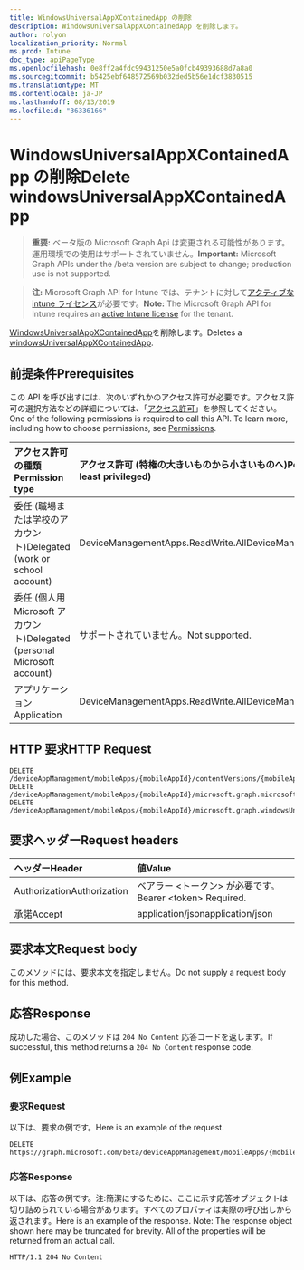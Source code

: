 ```yaml
---
title: WindowsUniversalAppXContainedApp の削除
description: WindowsUniversalAppXContainedApp を削除します。
author: rolyon
localization_priority: Normal
ms.prod: Intune
doc_type: apiPageType
ms.openlocfilehash: 0e8ff2a4fdc99431250e5a0fcb49393688d7a8a0
ms.sourcegitcommit: b5425ebf648572569b032ded5b56e1dcf3830515
ms.translationtype: MT
ms.contentlocale: ja-JP
ms.lasthandoff: 08/13/2019
ms.locfileid: "36336166"
---
```

# <a name="delete-windowsuniversalappxcontainedapp"></a><span data-ttu-id="dfeaf-103">WindowsUniversalAppXContainedApp の削除</span><span class="sxs-lookup"><span data-stu-id="dfeaf-103">Delete windowsUniversalAppXContainedApp</span></span>

> <span data-ttu-id="dfeaf-104">**重要:** ベータ版の Microsoft Graph Api は変更される可能性があります。運用環境での使用はサポートされていません。</span><span class="sxs-lookup"><span data-stu-id="dfeaf-104">**Important:** Microsoft Graph APIs under the /beta version are subject to change; production use is not supported.</span></span>

> <span data-ttu-id="dfeaf-105">**注:** Microsoft Graph API for Intune では、テナントに対して[アクティブな intune ライセンス](https://go.microsoft.com/fwlink/?linkid=839381)が必要です。</span><span class="sxs-lookup"><span data-stu-id="dfeaf-105">**Note:** The Microsoft Graph API for Intune requires an [active Intune license](https://go.microsoft.com/fwlink/?linkid=839381) for the tenant.</span></span>

<span data-ttu-id="dfeaf-106">[WindowsUniversalAppXContainedApp](../resources/intune-apps-windowsuniversalappxcontainedapp.md)を削除します。</span><span class="sxs-lookup"><span data-stu-id="dfeaf-106">Deletes a [windowsUniversalAppXContainedApp](../resources/intune-apps-windowsuniversalappxcontainedapp.md).</span></span>

## <a name="prerequisites"></a><span data-ttu-id="dfeaf-107">前提条件</span><span class="sxs-lookup"><span data-stu-id="dfeaf-107">Prerequisites</span></span>
<span data-ttu-id="dfeaf-p101">この API を呼び出すには、次のいずれかのアクセス許可が必要です。アクセス許可の選択方法などの詳細については、「[アクセス許可](/graph/permissions-reference)」を参照してください。</span><span class="sxs-lookup"><span data-stu-id="dfeaf-p101">One of the following permissions is required to call this API. To learn more, including how to choose permissions, see [Permissions](/graph/permissions-reference).</span></span>

|<span data-ttu-id="dfeaf-110">アクセス許可の種類</span><span class="sxs-lookup"><span data-stu-id="dfeaf-110">Permission type</span></span>|<span data-ttu-id="dfeaf-111">アクセス許可 (特権の大きいものから小さいものへ)</span><span class="sxs-lookup"><span data-stu-id="dfeaf-111">Permissions (from most to least privileged)</span></span>|
|:---|:---|
|<span data-ttu-id="dfeaf-112">委任 (職場または学校のアカウント)</span><span class="sxs-lookup"><span data-stu-id="dfeaf-112">Delegated (work or school account)</span></span>|<span data-ttu-id="dfeaf-113">DeviceManagementApps.ReadWrite.All</span><span class="sxs-lookup"><span data-stu-id="dfeaf-113">DeviceManagementApps.ReadWrite.All</span></span>|
|<span data-ttu-id="dfeaf-114">委任 (個人用 Microsoft アカウント)</span><span class="sxs-lookup"><span data-stu-id="dfeaf-114">Delegated (personal Microsoft account)</span></span>|<span data-ttu-id="dfeaf-115">サポートされていません。</span><span class="sxs-lookup"><span data-stu-id="dfeaf-115">Not supported.</span></span>|
|<span data-ttu-id="dfeaf-116">アプリケーション</span><span class="sxs-lookup"><span data-stu-id="dfeaf-116">Application</span></span>|<span data-ttu-id="dfeaf-117">DeviceManagementApps.ReadWrite.All</span><span class="sxs-lookup"><span data-stu-id="dfeaf-117">DeviceManagementApps.ReadWrite.All</span></span>|

## <a name="http-request"></a><span data-ttu-id="dfeaf-118">HTTP 要求</span><span class="sxs-lookup"><span data-stu-id="dfeaf-118">HTTP Request</span></span>
<!-- {
  "blockType": "ignored"
}
-->
``` http
DELETE /deviceAppManagement/mobileApps/{mobileAppId}/contentVersions/{mobileAppContentId}/containedApps/{mobileContainedAppId}
DELETE /deviceAppManagement/mobileApps/{mobileAppId}/microsoft.graph.microsoftStoreForBusinessApp/containedApps/{mobileContainedAppId}
DELETE /deviceAppManagement/mobileApps/{mobileAppId}/microsoft.graph.windowsUniversalAppX/committedContainedApps/{mobileContainedAppId}
```

## <a name="request-headers"></a><span data-ttu-id="dfeaf-119">要求ヘッダー</span><span class="sxs-lookup"><span data-stu-id="dfeaf-119">Request headers</span></span>
|<span data-ttu-id="dfeaf-120">ヘッダー</span><span class="sxs-lookup"><span data-stu-id="dfeaf-120">Header</span></span>|<span data-ttu-id="dfeaf-121">値</span><span class="sxs-lookup"><span data-stu-id="dfeaf-121">Value</span></span>|
|:---|:---|
|<span data-ttu-id="dfeaf-122">Authorization</span><span class="sxs-lookup"><span data-stu-id="dfeaf-122">Authorization</span></span>|<span data-ttu-id="dfeaf-123">ベアラー &lt;トークン&gt; が必要です。</span><span class="sxs-lookup"><span data-stu-id="dfeaf-123">Bearer &lt;token&gt; Required.</span></span>|
|<span data-ttu-id="dfeaf-124">承諾</span><span class="sxs-lookup"><span data-stu-id="dfeaf-124">Accept</span></span>|<span data-ttu-id="dfeaf-125">application/json</span><span class="sxs-lookup"><span data-stu-id="dfeaf-125">application/json</span></span>|

## <a name="request-body"></a><span data-ttu-id="dfeaf-126">要求本文</span><span class="sxs-lookup"><span data-stu-id="dfeaf-126">Request body</span></span>
<span data-ttu-id="dfeaf-127">このメソッドには、要求本文を指定しません。</span><span class="sxs-lookup"><span data-stu-id="dfeaf-127">Do not supply a request body for this method.</span></span>

## <a name="response"></a><span data-ttu-id="dfeaf-128">応答</span><span class="sxs-lookup"><span data-stu-id="dfeaf-128">Response</span></span>
<span data-ttu-id="dfeaf-129">成功した場合、このメソッドは `204 No Content` 応答コードを返します。</span><span class="sxs-lookup"><span data-stu-id="dfeaf-129">If successful, this method returns a `204 No Content` response code.</span></span>

## <a name="example"></a><span data-ttu-id="dfeaf-130">例</span><span class="sxs-lookup"><span data-stu-id="dfeaf-130">Example</span></span>

### <a name="request"></a><span data-ttu-id="dfeaf-131">要求</span><span class="sxs-lookup"><span data-stu-id="dfeaf-131">Request</span></span>
<span data-ttu-id="dfeaf-132">以下は、要求の例です。</span><span class="sxs-lookup"><span data-stu-id="dfeaf-132">Here is an example of the request.</span></span>
``` http
DELETE https://graph.microsoft.com/beta/deviceAppManagement/mobileApps/{mobileAppId}/contentVersions/{mobileAppContentId}/containedApps/{mobileContainedAppId}
```

### <a name="response"></a><span data-ttu-id="dfeaf-133">応答</span><span class="sxs-lookup"><span data-stu-id="dfeaf-133">Response</span></span>
<span data-ttu-id="dfeaf-p102">以下は、応答の例です。注:簡潔にするために、ここに示す応答オブジェクトは切り詰められている場合があります。すべてのプロパティは実際の呼び出しから返されます。</span><span class="sxs-lookup"><span data-stu-id="dfeaf-p102">Here is an example of the response. Note: The response object shown here may be truncated for brevity. All of the properties will be returned from an actual call.</span></span>
``` http
HTTP/1.1 204 No Content
```






